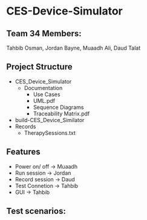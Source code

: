 # CES-Device-Simulator


## Team 34 Members: 
Tahbib Osman, Jordan Bayne, Muaadh Ali, Daud Talat

## Project Structure
- CES_Device_Simulator
  - Documentation
    - Use Cases
    - UML.pdf
    - Sequence Diagrams
    - Traceability Matrix.pdf
- build-CES_Device_Similator
- Records
  - TherapySessions.txt

## Features 
- Power on/ off -> Muaadh
- Run session -> Jordan
- Record session -> Daud
- Test Connetion -> Tahbib  
- GUI -> Tahbib 

## Test scenarios:

